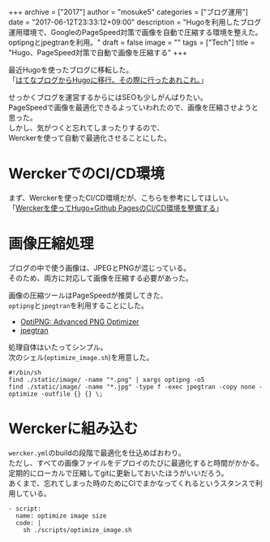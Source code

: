 +++
archive = ["2017"]
author = "mosuke5"
categories = ["ブログ運用"]
date = "2017-06-12T23:33:12+09:00"
description = "Hugoを利用したブログ運用環境で、GoogleのPageSpeed対策で画像を自動で圧縮する環境を整えた。optipngとjpegtranを利用。"
draft = false
image = ""
tags = ["Tech"]
title = "Hugo、PageSpeed対策で自動で画像を圧縮する"
+++

最近Hugoを使ったブログに移転した。  
「[はてなブログからHugoに移行。その際に行ったあれこれ。](https://blog.mosuke.tech/entry/2017/05/28/blog_migration/)」

せっかくブログを運営するからにはSEOも少しがんばりたい。  
PageSpeedで画像を最適化できるよっていわれたので、画像を圧縮させようと思った。  
しかし、気がつくと忘れてしまったりするので、  
Werckerを使って自動で最適化させることにした。

<!--more-->

# WerckerでのCI/CD環境
まず、Werckerを使ったCI/CD環境だが、こちらを参考にしてほしい。  
「[Werckerを使ってHugo+Github PagesのCI/CD環境を整備する](https://blog.mosuke.tech/entry/2017/06/04/hugo_deployment_with_wercker/)」

# 画像圧縮処理
ブログの中で使う画像は、JPEGとPNGが混じっている。  
そのため、両方に対応して画像を圧縮する必要があった。

画像の圧縮ツールはPageSpeedが推奨してきた、  
`optipng`と`jpegtran`を利用することにした。

- [OptiPNG: Advanced PNG Optimizer](http://optipng.sourceforge.net/)
- [jpegtran](http://jpegclub.org/jpegtran/)

処理自体はいたってシンプル。  
次のシェル(`optimize_image.sh`)を用意した。

```
#!/bin/sh
find ./static/image/ -name "*.png" | xargs optipng -o5
find ./static/image/ -name "*.jpg" -type f -exec jpegtran -copy none -optimize -outfile {} {} \;
```

# Werckerに組み込む
`wercker.yml`のbuildの段階で最適化を仕込めばおわり。  
ただし、すべての画像ファイルをデプロイのたびに最適化すると時間がかかる。  
定期的にローカルで圧縮してgitに更新しておいたほうがいいだろう。  
あくまで、忘れてしまった時のためにCIでまかなってくれるというスタンスで利用している。

```
- script:
  name: optimize image size
  code: |
    sh ./scripts/optimize_image.sh
```
